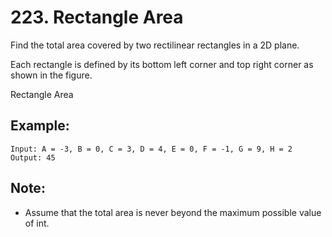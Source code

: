 # 223. Rectangle Area

Find the total area covered by two rectilinear rectangles in a 2D plane.

Each rectangle is defined by its bottom left corner and top right corner as shown in the figure.

Rectangle Area

## Example:

```
Input: A = -3, B = 0, C = 3, D = 4, E = 0, F = -1, G = 9, H = 2
Output: 45
```

## Note:

* Assume that the total area is never beyond the maximum possible value of int.